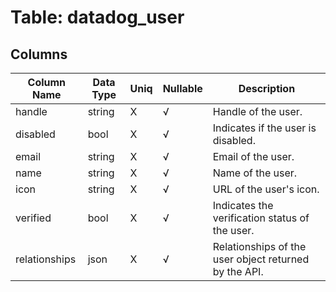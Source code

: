 # Table: datadog_user

## Columns 

|  Column Name   |  Data Type  | Uniq | Nullable | Description | 
|  ----  | ----  | ----  | ----  | ---- | 
| handle | string | X | √ | Handle of the user. | 
| disabled | bool | X | √ | Indicates if the user is disabled. | 
| email | string | X | √ | Email of the user. | 
| name | string | X | √ | Name of the user. | 
| icon | string | X | √ | URL of the user's icon. | 
| verified | bool | X | √ | Indicates the verification status of the user. | 
| relationships | json | X | √ | Relationships of the user object returned by the API. |